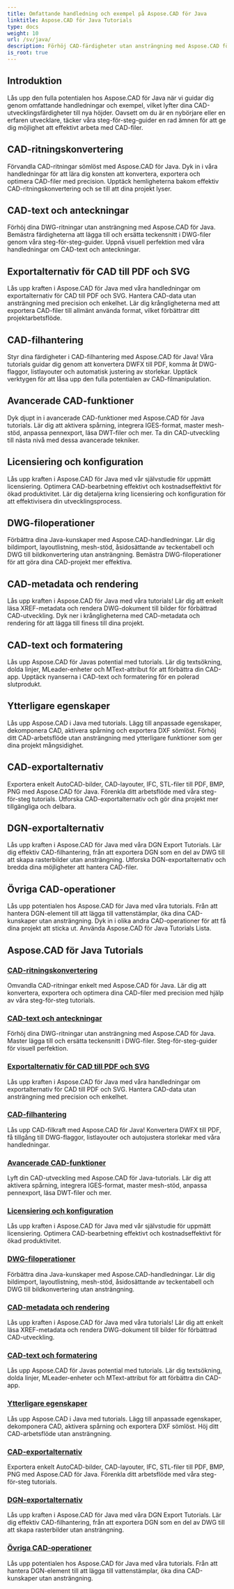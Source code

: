 ```yaml
---
title: Omfattande handledning och exempel på Aspose.CAD för Java
linktitle: Aspose.CAD för Java Tutorials
type: docs
weight: 10
url: /sv/java/
description: Förhöj CAD-färdigheter utan ansträngning med Aspose.CAD för Java. Utforska självstudier om ritkonvertering, textkommentarer, filmanipulering, avancerade funktioner, licensiering och mer.
is_root: true
---
```


## Introduktion

Lås upp den fulla potentialen hos Aspose.CAD för Java när vi guidar dig genom omfattande handledningar och exempel, vilket lyfter dina CAD-utvecklingsfärdigheter till nya höjder. Oavsett om du är en nybörjare eller en erfaren utvecklare, täcker våra steg-för-steg-guider en rad ämnen för att ge dig möjlighet att effektivt arbeta med CAD-filer.

## CAD-ritningskonvertering
Förvandla CAD-ritningar sömlöst med Aspose.CAD för Java. Dyk in i våra handledningar för att lära dig konsten att konvertera, exportera och optimera CAD-filer med precision. Upptäck hemligheterna bakom effektiv CAD-ritningskonvertering och se till att dina projekt lyser.

## CAD-text och anteckningar
Förhöj dina DWG-ritningar utan ansträngning med Aspose.CAD för Java. Bemästra färdigheterna att lägga till och ersätta teckensnitt i DWG-filer genom våra steg-för-steg-guider. Uppnå visuell perfektion med våra handledningar om CAD-text och anteckningar.

## Exportalternativ för CAD till PDF och SVG
Lås upp kraften i Aspose.CAD för Java med våra handledningar om exportalternativ för CAD till PDF och SVG. Hantera CAD-data utan ansträngning med precision och enkelhet. Lär dig krångligheterna med att exportera CAD-filer till allmänt använda format, vilket förbättrar ditt projektarbetsflöde.

## CAD-filhantering
Styr dina färdigheter i CAD-filhantering med Aspose.CAD för Java! Våra tutorials guidar dig genom att konvertera DWFX till PDF, komma åt DWG-flaggor, listlayouter och automatisk justering av storlekar. Upptäck verktygen för att låsa upp den fulla potentialen av CAD-filmanipulation.

## Avancerade CAD-funktioner
Dyk djupt in i avancerade CAD-funktioner med Aspose.CAD för Java tutorials. Lär dig att aktivera spårning, integrera IGES-format, master mesh-stöd, anpassa pennexport, läsa DWT-filer och mer. Ta din CAD-utveckling till nästa nivå med dessa avancerade tekniker.

## Licensiering och konfiguration
Lås upp kraften i Aspose.CAD för Java med vår självstudie för uppmätt licensiering. Optimera CAD-bearbetning effektivt och kostnadseffektivt för ökad produktivitet. Lär dig detaljerna kring licensiering och konfiguration för att effektivisera din utvecklingsprocess.

## DWG-filoperationer
Förbättra dina Java-kunskaper med Aspose.CAD-handledningar. Lär dig bildimport, layoutlistning, mesh-stöd, åsidosättande av teckentabell och DWG till bildkonvertering utan ansträngning. Bemästra DWG-filoperationer för att göra dina CAD-projekt mer effektiva.

## CAD-metadata och rendering
Lås upp kraften i Aspose.CAD för Java med våra tutorials! Lär dig att enkelt läsa XREF-metadata och rendera DWG-dokument till bilder för förbättrad CAD-utveckling. Dyk ner i krångligheterna med CAD-metadata och rendering för att lägga till finess till dina projekt.

## CAD-text och formatering
Lås upp Aspose.CAD för Javas potential med tutorials. Lär dig textsökning, dolda linjer, MLeader-enheter och MText-attribut för att förbättra din CAD-app. Upptäck nyanserna i CAD-text och formatering för en polerad slutprodukt.

## Ytterligare egenskaper
Lås upp Aspose.CAD i Java med tutorials. Lägg till anpassade egenskaper, dekomponera CAD, aktivera spårning och exportera DXF sömlöst. Förhöj ditt CAD-arbetsflöde utan ansträngning med ytterligare funktioner som ger dina projekt mångsidighet.

## CAD-exportalternativ
Exportera enkelt AutoCAD-bilder, CAD-layouter, IFC, STL-filer till PDF, BMP, PNG med Aspose.CAD för Java. Förenkla ditt arbetsflöde med våra steg-för-steg tutorials. Utforska CAD-exportalternativ och gör dina projekt mer tillgängliga och delbara.

## DGN-exportalternativ
Lås upp kraften i Aspose.CAD för Java med våra DGN Export Tutorials. Lär dig effektiv CAD-filhantering, från att exportera DGN som en del av DWG till att skapa rasterbilder utan ansträngning. Utforska DGN-exportalternativ och bredda dina möjligheter att hantera CAD-filer.

## Övriga CAD-operationer
Lås upp potentialen hos Aspose.CAD för Java med våra tutorials. Från att hantera DGN-element till att lägga till vattenstämplar, öka dina CAD-kunskaper utan ansträngning. Dyk in i olika andra CAD-operationer för att få dina projekt att sticka ut. Använda Aspose.CAD för Java Tutorials Lista.
## Aspose.CAD för Java Tutorials
### [CAD-ritningskonvertering](./cad-drawing-conversion/)
Omvandla CAD-ritningar enkelt med Aspose.CAD för Java. Lär dig att konvertera, exportera och optimera dina CAD-filer med precision med hjälp av våra steg-för-steg tutorials.
### [CAD-text och anteckningar](./cad-text-and-annotation/)
Förhöj dina DWG-ritningar utan ansträngning med Aspose.CAD för Java. Master lägga till och ersätta teckensnitt i DWG-filer. Steg-för-steg-guider för visuell perfektion.
### [Exportalternativ för CAD till PDF och SVG](./cad-to-pdf-and-svg-export-options/)
Lås upp kraften i Aspose.CAD för Java med våra handledningar om exportalternativ för CAD till PDF och SVG. Hantera CAD-data utan ansträngning med precision och enkelhet.
### [CAD-filhantering](./cad-file-manipulation/)
Lås upp CAD-filkraft med Aspose.CAD för Java! Konvertera DWFX till PDF, få tillgång till DWG-flaggor, listlayouter och autojustera storlekar med våra handledningar.
### [Avancerade CAD-funktioner](./advanced-cad-features/)
Lyft din CAD-utveckling med Aspose.CAD för Java-tutorials. Lär dig att aktivera spårning, integrera IGES-format, master mesh-stöd, anpassa pennexport, läsa DWT-filer och mer.
### [Licensiering och konfiguration](./licensing-and-configuration/)
Lås upp kraften i Aspose.CAD för Java med vår självstudie för uppmätt licensiering. Optimera CAD-bearbetning effektivt och kostnadseffektivt för ökad produktivitet.
### [DWG-filoperationer](./dwg-file-operations/)
Förbättra dina Java-kunskaper med Aspose.CAD-handledningar. Lär dig bildimport, layoutlistning, mesh-stöd, åsidosättande av teckentabell och DWG till bildkonvertering utan ansträngning.
### [CAD-metadata och rendering](./cad-meta-data-and-rendering/)
Lås upp kraften i Aspose.CAD för Java med våra tutorials! Lär dig att enkelt läsa XREF-metadata och rendera DWG-dokument till bilder för förbättrad CAD-utveckling.
### [CAD-text och formatering](./cad-text-and-formatting/)
Lås upp Aspose.CAD för Javas potential med tutorials. Lär dig textsökning, dolda linjer, MLeader-enheter och MText-attribut för att förbättra din CAD-app.
### [Ytterligare egenskaper](./additional-features/)
Lås upp Aspose.CAD i Java med tutorials. Lägg till anpassade egenskaper, dekomponera CAD, aktivera spårning och exportera DXF sömlöst. Höj ditt CAD-arbetsflöde utan ansträngning.
### [CAD-exportalternativ](./cad-export-options/)
Exportera enkelt AutoCAD-bilder, CAD-layouter, IFC, STL-filer till PDF, BMP, PNG med Aspose.CAD för Java. Förenkla ditt arbetsflöde med våra steg-för-steg tutorials. 
### [DGN-exportalternativ](./dgn-export-options/)
Lås upp kraften i Aspose.CAD för Java med våra DGN Export Tutorials. Lär dig effektiv CAD-filhantering, från att exportera DGN som en del av DWG till att skapa rasterbilder utan ansträngning.
### [Övriga CAD-operationer](./other-cad-operations/)
Lås upp potentialen hos Aspose.CAD för Java med våra tutorials. Från att hantera DGN-element till att lägga till vattenstämplar, öka dina CAD-kunskaper utan ansträngning.